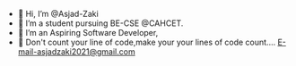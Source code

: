 - 👋 Hi, I’m @Asjad-Zaki
- 👀 I’m a student pursuing BE-CSE @CAHCET.
- 🌱 I’m an Aspiring Software Developer,
- 💞️ Don't count your line of code,make your your lines of code count....
E-mail-asjadzaki2021@gmail.com 

<!---
Asjad-Zaki/Asjad-Zaki is a ✨ special ✨ repository because its `README.md` (this file) appears on your GitHub profile.
You can click the Preview link to take a look at your changes.
--->
